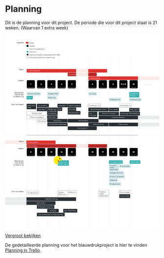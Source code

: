 # Planning

Dit is de planning voor dit project. De periode die voor dit project staat is 21 weken. (Waarvan 1 extra week)

![Planning](content/planning.png)


[Vergroot bekijken](https://raw.githubusercontent.com/IIYAMA12/Project-blauwdruk-documentation/12c885512acf499dbab33e9e528f33b5d6751556/docs/pages/planning/content/planning.png)




De gedetailleerde planning voor het blauwdrukproject is hier te vinden [Planning in Trello](https://trello.com/b/c9hxmmP8/project-blauwdruk).

